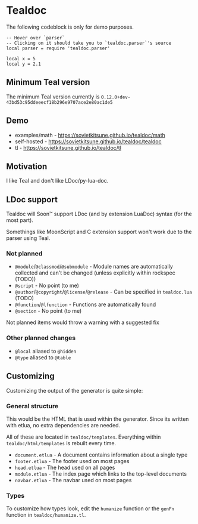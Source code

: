 # Tealdoc

The following codeblock is only for demo purposes.

```teal
-- Hover over `parser`
-- Clicking on it should take you to `tealdoc.parser`'s source
local parser = require 'tealdoc.parser'

local x = 5
local y = 2.1
```

## Minimum Teal version

The minimum Teal version currently is `0.12.0+dev-43bd53c95ddeeecf18b296e9707ace2e80ac1de5`

## Demo

* examples/math - <https://sovietkitsune.github.io/tealdoc/math>
* self-hosted - <https://sovietkitsune.github.io/tealdoc/tealdoc>
* tl - <https://sovietkitsune.github.io/tealdoc/tl>

## Motivation

I like Teal and don't like LDoc/py-lua-doc.

## LDoc support

Tealdoc will Soon™️ support LDoc (and by extension LuaDoc) syntax (for the most part).

Somethings like MoonScript and C extension support won't work due to the parser using Teal.

### Not planned

* `@module`/`@classmod`/`@submodule` - Module names are automatically collected and can't be changed (unless explicitly within rockspec (TODO))
* `@script` - No point (to me)
* `@author`/`@copyright`/`@license`/`@release` - Can be specified in `tealdoc.lua` (TODO)
* `@function`/`@lfunction` - Functions are automatically found
* `@section` - No point (to me)

Not planned items would throw a warning with a suggested fix

### Other planned changes

* `@local` aliased to `@hidden`
* `@type` aliased to `@table`

## Customizing

Customizing the output of the generator is quite simple:

### General structure

This would be the HTML that is used within the generator. Since its written with etlua, no extra dependencies are needed.

All of these are located in `tealdoc/templates`. Everything within `tealdoc/html/templates` is rebuilt every time.

* `document.etlua` - A document contains information about a single type
* `footer.etlua` - The footer used on most pages
* `head.etlua` - The head used on all pages
* `module.etlua` - The index page which links to the top-level documents
* `navbar.etlua` - The navbar used on most pages

### Types

To customize how types look, edit the `humanize` function or the `genFn` function in `tealdoc/humanize.tl`.
